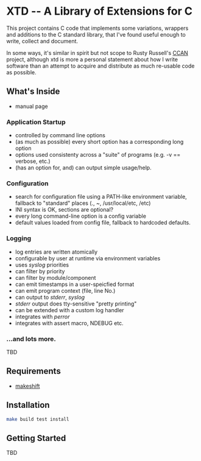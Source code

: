 # XTD -- A Library of Extensions for C

This project contains C code that implements
some variations, wrappers and additions to the C standard library,
that I've found useful enough to write, collect and document.

In some ways, it's similar in spirit but not scope to Rusty Russell's
[CCAN](http://ccodearchive.net) project, although xtd is more
a personal statement about how I write software than an attempt
to acquire and distribute as much re-usable code as possible.

## What's Inside

* manual page

### Application Startup

* controlled by command line options
* (as much as possible) every short option has a corresponding long option
* options used consistenty across a "suite" of programs (e.g. -v == verbose, etc.)
* (has an option for, and) can output simple usage/help.

### Configuration

* search for configuration file using a PATH-like environment variable, fallback to "standard" places (., ~, /usr/local/etc, /etc)
* INI syntax is OK, sections are optional?
* every long command-line option is a config variable
* default values loaded from config file, fallback to hardcoded defaults.

### Logging

* log entries are written atomically
* configurable by user at runtime via environment variables
* uses *syslog* priorities
* can filter by priority
* can filter by module/component
* can emit timestamps in a user-speicfied format
* can emit program context (file, line No.)
* can output to *stderr*, *syslog*
* *stderr* output does tty-sensitive "pretty printing"
* can be extended with a custom log handler
* integrates with *perror*
* integrates with assert macro, NDEBUG etc.

### ...and lots more.

TBD

## Requirements

* [makeshift](https://github.com/tim-rose/makeshift)

## Installation

```bash
make build test install
```

## Getting Started

TBD
